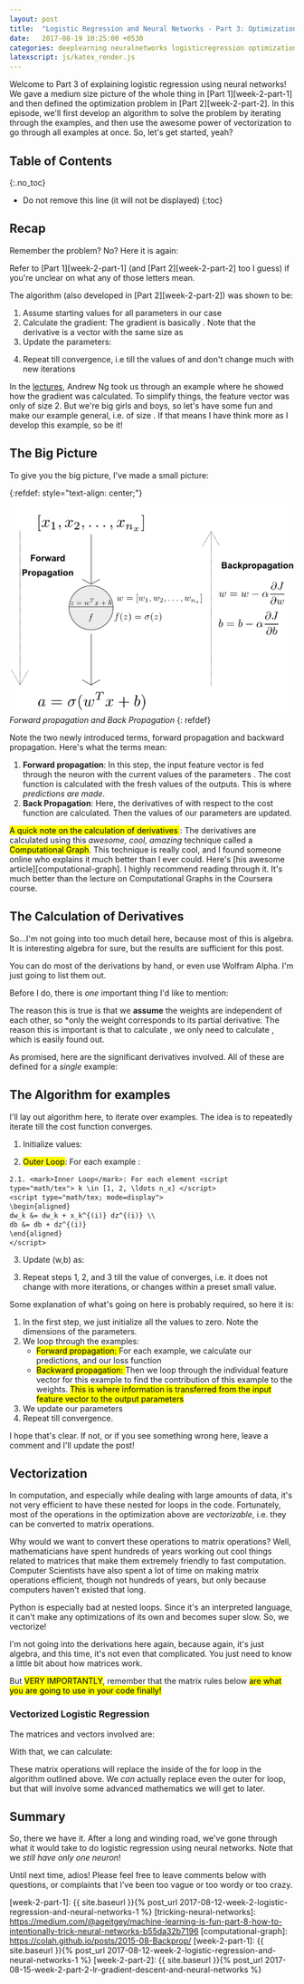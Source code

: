 ```yaml
---
layout: post
title:  "Logistic Regression and Neural Networks - Part 3: Optimization with Forward and Back Propagation!"
date:   2017-08-19 10:25:00 +0530
categories: deeplearning neuralnetworks logisticregression optimization
latexscript: js/katex_render.js
---
```


Welcome to Part 3 of explaining logistic regression using neural networks! We gave a medium size picture of the whole thing in [Part 1][week-2-part-1] and then defined the optimization problem in [Part 2][week-2-part-2]. In this episode, we'll first develop an algorithm to solve the problem by iterating through the examples, and then use the awesome power of vectorization to go through all examples at once. So, let's get started, yeah?

## Table of Contents
{:.no_toc}
* Do not remove this line (it will not be displayed)
{:toc}

## Recap

Remember the problem? No? Here it is again:

<script type="math/tex; mode=display">
\begin{aligned}
\text{Minimize } J(w, b) &=  -\frac{1}{m} \displaystyle \sum_{i=1}^{m} \left(y_i \log a + (1-y_i) \log(1 - a \right) \\
\text{where: } a(w, b) &= \hat{y} = \sigma(w^Tx + b) = \sigma(z)
\end{aligned}
</script>
Refer to [Part 1][week-2-part-1] (and [Part 2][week-2-part-2] too I guess) if you're unclear on what any of those letters mean.

The algorithm (also developed in [Part 2][week-2-part-2]) was shown to be:

1. Assume starting values for all parameters <script type="math/tex"> (w, b) </script> in our case
2. Calculate the gradient: The gradient is basically <script type="math/tex"> \displaystyle \left(\frac{ \partial J}{\partial w}, \frac{ \partial J}{\partial w} \displaystyle\right) </script>. Note that the derivative <script type="math/tex"> \displaystyle \frac{ \partial J}{\partial w} </script> is a vector with the same size as <script type="math/tex"> w </script> 
3. Update the parameters: 
<script type="math/tex; mode=display">
\begin{aligned}
w &= w - \alpha \frac{ \partial J}{\partial w} \\
b &= b - \alpha \frac{ \partial J}{\partial b}
\end{aligned}
</script>
4. Repeat till convergence, i.e till the values of <script type="math/tex"> w </script> and <script type="math/tex"> b </script> don't change much with new iterations

In the [lectures][deep-learning], Andrew Ng took us through an example where he showed how the gradient was calculated. To simplify things, the feature vector was only of size 2. But we're big girls and boys, so let's have some fun and make our example general, i.e. of size <script type="math/tex"> n_x \times 1 </script>. If that means I have think more as I develop this example, so be it!

## The Big Picture

To give you the big picture, I've made a small picture:

{:refdef: style="text-align: center;"}
![Big picture for optimization](/assets/dl_week2/lr_nn-propagation.png)*Forward propagation and Back Propagation*
{: refdef}

Note the two newly introduced terms, forward propagation and backward propagation. Here's what the terms mean:

1. **Forward propagation**: In this step, the input feature vector is fed through the neuron with the current values of the parameters <script type="math/tex"> (w, b) </script>. The cost function <script type="math/tex"> J </script> is calculated with the fresh values of the outputs. This is where *predictions are made*.
2. **Back Propagation**: Here, the derivatives of <script type="math/tex"> (w, b) </script> with respect to the cost function <script type="math/tex"> J </script> are calculated. Then the values of our parameters are updated.

<mark> A quick note on the calculation of derivatives </mark>: The derivatives are calculated using this *awesome, cool, amazing* technique called a <mark>Computational Graph</mark>. This technique is really cool, and I found someone online who explains it much better than I ever could. Here's [his awesome article][computational-graph]. I highly recommend reading through it. It's much better than the lecture on Computational Graphs in the Coursera course.

## The Calculation of Derivatives

So...I'm not going into too much detail here, because most of this is algebra. It is interesting algebra for sure, but the results are sufficient for this post. 

You can do most of the derivations by hand, or even use Wolfram Alpha. I'm just going to list them out.

Before I do, there is *one* important thing I'd like to mention:

<script type="math/tex; mode=display">
\displaystyle \frac{\partial J}{\partial w_i} = \displaystyle \frac{1}{m} \displaystyle \sum_i^m \displaystyle \frac{\partial \mathbb{L(a^{(i)}, y)}}{\partial w_i}
</script>

The reason this is true is that we **assume** the weights are independent of each other, so *only the <script type="math/tex"> i^{th} </script> weight corresponds to its partial derivative. The reason this is important is that to calculate <script type="math/tex"> \displaystyle \frac{\partial J}{\partial w_i}</script>, we only need to calculate <script type="math/tex"> \displaystyle\frac{\partial \mathbb{L}}{\partial w_i} </script>, which is easily found out.

As promised, here are the significant derivatives involved. All of these are defined for a *single* example:

<script type="math/tex; mode=display">
\begin{aligned}
\displaystyle \frac{\partial \mathbb{J}}{\partial a} &= \frac{1}{m} \displaystyle \frac{\partial \mathbb{L}}{\partial a} = \frac{1}{m} \left( -\frac{y}{a} + \frac{1-y}{1-a} \right) \\
\displaystyle \frac{\partial \mathbb{J}}{\partial z} &= \frac{1}{m} \displaystyle \frac{\partial \mathbb{L}}{\partial z} = \frac{1}{m} (a - y) \\
\displaystyle \frac{\partial \mathbb{J}}{\partial w_i} &= dw_i = \frac{1}{m} \displaystyle \frac{\partial \mathbb{L}}{\partial w_i} = x_i \frac{\partial \mathbb{L}}{\partial z_i}
\end{aligned}
</script>

## The Algorithm for <script type="math/tex"> m </script> examples

I'll lay out algorithm here, to iterate over <script type="math/tex"> m </script> examples. The idea is to repeatedly iterate till the cost function <script type="math/tex"> J </script> converges.

1. Initialize values:
<script type="math/tex; mode=display">
\begin{aligned}
J &= 0 \\
w &= [0, 0, \ldots 0]_{1 \times n_x} \\
b &= 0  
\end{aligned}
</script>

2. <mark> Outer Loop</mark>: For each example <script type="math/tex"> i \in [1,2, \ldots m ]</script>: 
<script type="math/tex; mode=display">
\begin{aligned}
z^{(i)} &= w^T x^{(i)} + b \\
a^{(i)} &= \sigma(z^{(i)}) \\
\mathbb{L}^{(i)} &= - \left( y^{(i)} \log a^{(i)} + (1 - y^{(i)}) \log (1 - a^{(i)}) \right) \\
J = J + \mathbb{L}^{(i)}
dz^{(i)} &= a^{(i)} - y^{(i)} \\
\text{Set } dw &= [0, 0, \ldots 0]_{1 \times n_x}, db = 0 \\
\end{aligned}
</script>
    2.1. <mark>Inner Loop</mark>: For each element <script type="math/tex"> k \in [1, 2, \ldots n_x] </script> 
    <script type="math/tex; mode=display">
    \begin{aligned}
    dw_k &= dw_k + x_k^{(i)} dz^{(i)} \\
    db &= db + dz^{(i)}
    \end{aligned}
    </script>
3. Update (w,b) as:
<script type="math/tex; mode=display">
\begin{aligned}
w &= w + \displaystyle \frac{1}{m} dw \\
b &= b + \displaystyle \frac{1}{m} db \\
\end{aligned}
</script>

3. Repeat steps 1, 2, and 3 till the value of <script type="math/tex"> J </script> converges, i.e. it does not change with more iterations, or changes within a preset small value.

Some explanation of what's going on here is probably required, so here it is:

1. In the first step, we just initialize all the values to zero. Note the dimensions of the parameters. <script type="math/tex"> J \in \mathbb{R}, w \in \mathbb{R}_{1 \times n_x}, b \in \mathbb{R} </script> 
2. We loop through the examples:
    * <mark>Forward propagation: </mark>For each example, we calculate our predictions, and our loss function
    * <mark>Backward propagation: </mark>Then we loop through the individual feature vector for this example to find the contribution of this example to the weights. <mark>This is where information is transferred from the input feature vector to the output parameters</mark>
3. We update our parameters
4. Repeat till convergence.

I hope that's clear. If not, or if you see something wrong here, leave a comment and I'll update the post!

## Vectorization

In computation, and especially while dealing with large amounts of data, it's not very efficient to have these nested for loops in the code. Fortunately, most of the operations in the optimization above are *vectorizable*, i.e. they can be converted to matrix operations.

Why would we want to convert these operations to matrix operations? Well, mathematicians have spent hundreds of years working out cool things related to matrices that make them extremely friendly to fast computation. Computer Scientists have also spent a lot of time on making matrix operations efficient, though not hundreds of years, but only because computers haven't existed that long. 

Python is especially bad at nested loops. Since it's an interpreted language, it can't make any optimizations of its own and becomes super slow. So, we vectorize!

I'm not going into the derivations here again, because again, it's just algebra, and this time, it's not even that complicated. You just need to know a little bit about how matrices work.

But <mark>VERY IMPORTANTLY</mark>, remember that the matrix rules below <mark>are what you are going to use in your code finally!</mark>

### Vectorized Logistic Regression

The matrices and vectors involved are:

<script type="math/tex; mode=display">
\begin{aligned}
X_{n_x \times m} &= [x^{(1)}, x^{(2)}, \ldots, x^{(m)}] \\
y_{1 \times m} &= [y^{(1)}, y^{(2)}, \ldots, y^{(m)}] \\
w_{m \times 1}^T &= [w_1, w_2, \ldots, w_m] \\
Z &= [z^{(1)}, z^{(2)}, \ldots z^{(m)}] \\
  &= w^TX + [b, b, \ldots b]_{1 \times m}
\end{aligned}
</script>

With that, we can calculate:

<script type="math/tex; mode=display">
\begin{aligned}
A &= \sigma(Z) \\
  &= [a^{(1)}, a^{(2)}, \ldots, a^{(m)}] \\
dZ &= A - Y \\
   &= [(a^{(1)} - y^{(1)}), (a^{(2)} - y^{(2)}), \ldots, (a^{(m)} - y^{(m)})] \\
dw &= \displaystyle \frac{1}{m} \displaystyle \sum XdZ^T \\
db &= \displaystyle \frac{1}{m} \displaystyle \sum(dZ)
\end{aligned}

</script>

These matrix operations will replace the inside of the for loop in the algorithm outlined above. We *can* actually replace even the outer for loop, but that will involve some advanced mathematics we will get to later. 

## Summary

So, there we have it. After a long and winding road, we've gone through what it would take to do logistic regression using neural networks. Note that we *still have only one neuron*!

Until next time, adios! Please feel free to leave comments below with questions, or complaints that I've been too vague or too wordy or too crazy.



[deep-learning]: https://www.coursera.org/specializations/deep-learning
[week-2-part-1]: {{ site.baseurl }}{% post_url 2017-08-12-week-2-logistic-regression-and-neural-networks-1 %}
[tricking-neural-networks]: https://medium.com/@ageitgey/machine-learning-is-fun-part-8-how-to-intentionally-trick-neural-networks-b55da32b7196
[computational-graph]: https://colah.github.io/posts/2015-08-Backprop/
[week-2-part-1]: {{ site.baseurl }}{% post_url 2017-08-12-week-2-logistic-regression-and-neural-networks-1 %}
[week-2-part-2]: {{ site.baseurl }}{% post_url 2017-08-15-week-2-part-2-lr-gradient-descent-and-neural-networks %}

    
    



